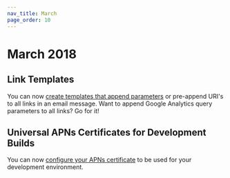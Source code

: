 ```yaml
---
nav_title: March
page_order: 10
---
```

# March 2018

## Link Templates

You can now [create templates that append parameters][91] or pre-append URI's to all links in an email message. Want to append Google Analytics query parameters to all links? Go for it!

## Universal APNs Certificates for Development Builds

You can now [configure your APNs certificate][90] to be used for your development environment.

[90]: {{site.baseurl}}/developer_guide/platform_integration_guides/ios/push_notifications/troubleshooting/#step-1-configuring-the-push-certificate-and-provisioning-profile
[91]: {{site.baseurl}}/user_guide/message_building_by_channel/email/link_templates/#link-templates
